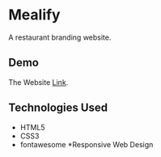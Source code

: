 # Mealify

A restaurant branding website.

## Demo
The Website [Link](https://omarsamirr.github.io/Mealify/).

## Technologies Used

* HTML5
* CSS3
* fontawesome
*Responsive Web Design
